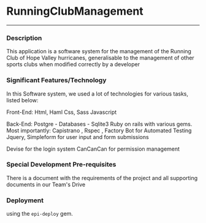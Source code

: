 # RunningClubManagement
---

### Description
This application is a software system for the management of the Running Club of Hope Valley hurricanes,
generalisable to the management of other sports clubs when modified correctly by a developer

### Significant Features/Technology

In this Software system, we used a lot of technologies for various tasks, listed below:

Front-End:
Html, Haml
Css, Sass
Javascript

Back-End:
Postgre - Databases - Sqlite3
Ruby on rails with various gems. Most importantly:
Capistrano , Rspec , Factory Bot for Automated Testing
Jquery, Simpleform for user input and form submissions

Devise for the login system
CanCanCan for permission management


### Special Development Pre-requisites
There is a document with the requirements of the project and all supporting documents in our Team's Drive

### Deployment
using the `epi-deploy` gem.
